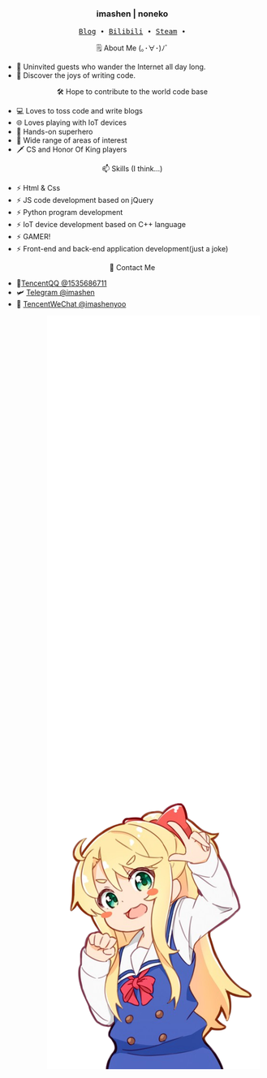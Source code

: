 
<div align="left">
  <h3 align="center"> imashen | noneko</h3>
  <p align="center">
    <samp>
      <a href="https://imashen.cn/">Blog</a> ∙
      <a href="https://space.bilibili.com/354520563">Bilibili</a> ∙
      <a href="https://steamcommunity.com/id/imashenyoo">Steam</a> ∙
    </samp>
  </p>
  <p align="center">
  🗒 About Me (｡･∀･)ﾉﾞ
  </p>
  
  - 🍭 Uninvited guests who wander the Internet all day long.
  - 🌌 Discover the joys of writing code.
  
  <p align="center">
  🛠 Hope to contribute to the world code base
  </p>
  
  - 💻 Loves to toss code and write blogs
  - 🌐 Loves playing with IoT devices
  - 🔧 Hands-on superhero
  - 📡 Wide range of areas of interest
  - 🗡 CS and Honor Of King  players
  
  <p align="center">
  📫 Skills (I think...)
  </p>
  
  - ⚡ Html & Css
  - ⚡ JS code development based on jQuery
  - ⚡ Python program development
  - ⚡ IoT device development based on C++ language
  - ⚡ GAMER!
  - ⚡ Front-end and back-end application development(just a joke)
  
  <p align="center">
  📧 Contact Me
  </p>
  
  - 🐧[TencentQQ @1535686711](http://wpa.qq.com/msgrd?v=3&uin=1535686711&site=qq&menu=yes)
  - 🛩️ [Telegram @imashen](https://t.me/imashen)
  - 🎈 [TencentWeChat @imashenyoo](https://t.me/imashen)
  
</div>
<div align="right">
  <img align='right' src='/github-metrics.svg' width='420px'>
  <img align='right' src='https://github.com/imashen/imashen/blob/main/naiai.png' width='420px'>  
</div>
